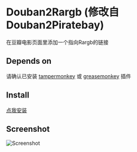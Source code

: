 # Douban2Rargb (修改自Douban2Piratebay)
在豆瓣电影页面里添加一个指向Rargb的链接 
## Depends on
请确认已安装 [tampermonkey](http://tampermonkey.net/) 或 [greasemonkey](http://www.greasespot.net/) 插件 
## Install
[点我安装](https://github.com/uuunit/Douban2Rarbg/raw/master/Douban2Rargb.user.js) 
## Screenshot
![Screenshot](./screenshot.gif)
